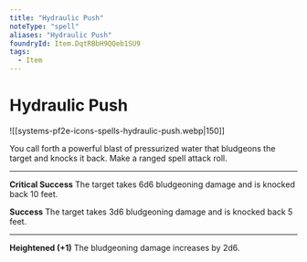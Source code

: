```yaml
---
title: "Hydraulic Push"
noteType: "spell"
aliases: "Hydraulic Push"
foundryId: Item.DqtRBbH9QQeb1SU9
tags:
  - Item
---
```


# Hydraulic Push
![[systems-pf2e-icons-spells-hydraulic-push.webp|150]]

You call forth a powerful blast of pressurized water that bludgeons the target and knocks it back. Make a ranged spell attack roll.

* * *

**Critical Success** The target takes 6d6 bludgeoning damage and is knocked back 10 feet.

**Success** The target takes 3d6 bludgeoning damage and is knocked back 5 feet.

* * *

**Heightened (+1)** The bludgeoning damage increases by 2d6.
